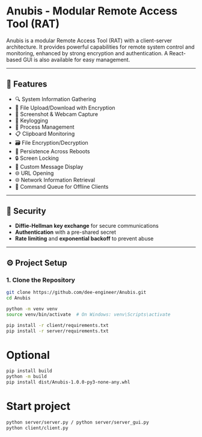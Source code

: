 # Anubis - Modular Remote Access Tool (RAT)

Anubis is a modular Remote Access Tool (RAT) with a client-server architecture. It provides powerful capabilities for remote system control and monitoring, enhanced by strong encryption and authentication. A React-based GUI is also available for easy management.

---

## 🚀 Features

- 🔍 System Information Gathering
- 🔐 File Upload/Download with Encryption
- 📸 Screenshot & Webcam Capture
- 🧠 Keylogging
- 🧩 Process Management
- 📋 Clipboard Monitoring
- 🗃️ File Encryption/Decryption
- 🔁 Persistence Across Reboots
- 🔒 Screen Locking
- 💬 Custom Message Display
- 🌐 URL Opening
- 🌐 Network Information Retrieval
- 🧾 Command Queue for Offline Clients

---

## 🔐 Security

- **Diffie-Hellman key exchange** for secure communications
- **Authentication** with a pre-shared secret
- **Rate limiting** and **exponential backoff** to prevent abuse

---

## ⚙️ Project Setup

### 1. Clone the Repository
```bash
git clone https://github.com/dee-engineer/Anubis.git
cd Anubis

python -m venv venv
source venv/bin/activate  # On Windows: venv\Scripts\activate

pip install -r client/requirements.txt
pip install -r server/requirements.txt

```


# Optional

```bash
pip install build
python -m build
pip install dist/Anubis-1.0.0-py3-none-any.whl
```

# Start project

```bash
python server/server.py / python server/server_gui.py
python client/client.py
```